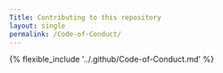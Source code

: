 ```yaml
---
Title: Contributing to this repository
layout: single
permalink: /Code-of-Conduct/
---
```


{% flexible_include '../.github/Code-of-Conduct.md' %}
